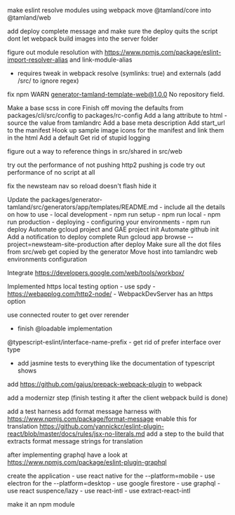 
make eslint resolve modules using webpack
move @tamland/core into @tamland/web

add deploy complete message and make sure the deploy quits the script
dont let webpack build images into the server folder


figure out module resolution with
https://www.npmjs.com/package/eslint-import-resolver-alias
and link-module-alias
- requires tweak in webpack resolve (symlinks: true) and externals (add /src/ to ignore regex)

fix
npm WARN generator-tamland-template-web@1.0.0 No repository field.


Make a base scss in core
Finish off moving the defaults from packages/cli/src/config to packages/rc-config
Add a lang attribute to html - source the value from tamlandrc
Add a base meta description
Add start_url to the manifest
Hook up sample image icons for the manifest and link them in the html
Add a default <meta name="theme-color">
Get rid of stupid logging

figure out a way to reference things in src/shared in src/web

try out the performance of not pushing http2 pushing js code
try out performance of no script at all

fix the newsteam nav so reload doesn't flash hide it

Update the packages/generator-tamland/src/generators/app/templates/README.md
    - include all the details on how to use
        - local development
            - npm run setup
            - npm run local
            - npm run production
        - deploying
            - configuring your environments
            - npm run deploy
Automate gcloud project and GAE project init
Automate github init
Add a notification to deploy complete
Run gcloud app browse --project=newsteam-site-production after deploy
Make sure all the dot files from src/web get copied by the generator
Move host into tamlandrc web environments configuration

Integrate https://developers.google.com/web/tools/workbox/

Implemented https local testing option
    - use spdy
    - https://webapplog.com/http2-node/
    - WebpackDevServer has an https option

use connected router to get over rerender
  - finish @loadable implementation

@typescript-eslint/interface-name-prefix
    - get rid of prefer interface over type

- add jasmine tests to everything like the documentation of typescript shows

add https://github.com/gajus/prepack-webpack-plugin to webpack

add a modernizr step (finish testing it after the client webpack build is done)

add a test harness
add format message harness with https://www.npmjs.com/package/format-message
enable this for translation https://github.com/yannickcr/eslint-plugin-react/blob/master/docs/rules/jsx-no-literals.md
add a step to the build that extracts format message strings for translation

after implementing graphql have a look at https://www.npmjs.com/package/eslint-plugin-graphql

create the application
    - use react native for the --platform=mobile
    - use electron for the --platform=desktop
    - use google firestore
    - use graphql
    - use react suspence/lazy
    - use react-intl
    - use extract-react-intl

make it an npm module
